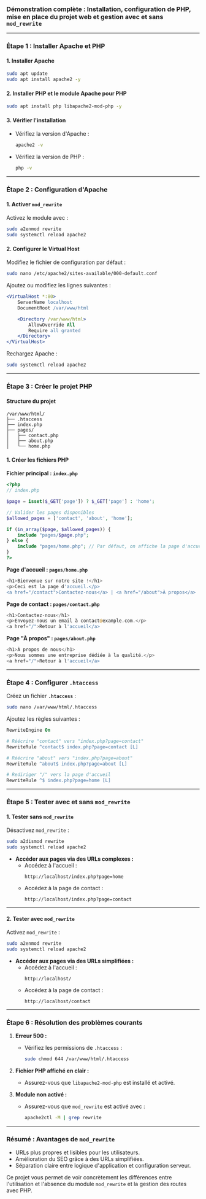 ### **Démonstration complète : Installation, configuration de PHP, mise en place du projet web et gestion avec et sans `mod_rewrite`**

---

### **Étape 1 : Installer Apache et PHP**

#### **1. Installer Apache**
```bash
sudo apt update
sudo apt install apache2 -y
```

#### **2. Installer PHP et le module Apache pour PHP**
```bash
sudo apt install php libapache2-mod-php -y
```

#### **3. Vérifier l'installation**
- Vérifiez la version d'Apache :
  ```bash
  apache2 -v
  ```
- Vérifiez la version de PHP :
  ```bash
  php -v
  ```

---

### **Étape 2 : Configuration d'Apache**

#### **1. Activer `mod_rewrite`**
Activez le module avec :
```bash
sudo a2enmod rewrite
sudo systemctl reload apache2
```

#### **2. Configurer le Virtual Host**
Modifiez le fichier de configuration par défaut :
```bash
sudo nano /etc/apache2/sites-available/000-default.conf
```

Ajoutez ou modifiez les lignes suivantes :
```apache
<VirtualHost *:80>
    ServerName localhost
    DocumentRoot /var/www/html

    <Directory /var/www/html>
        AllowOverride All
        Require all granted
    </Directory>
</VirtualHost>
```

Rechargez Apache :
```bash
sudo systemctl reload apache2
```

---

### **Étape 3 : Créer le projet PHP**

#### **Structure du projet**
```
/var/www/html/
├── .htaccess
├── index.php
├── pages/
│   ├── contact.php
│   ├── about.php
│   └── home.php
```

#### **1. Créer les fichiers PHP**

**Fichier principal : `index.php`**
```php
<?php
// index.php

$page = isset($_GET['page']) ? $_GET['page'] : 'home';

// Valider les pages disponibles
$allowed_pages = ['contact', 'about', 'home'];

if (in_array($page, $allowed_pages)) {
    include "pages/$page.php";
} else {
    include "pages/home.php"; // Par défaut, on affiche la page d'accueil
}
?>
```

**Page d'accueil : `pages/home.php`**
```php
<h1>Bienvenue sur notre site !</h1>
<p>Ceci est la page d'accueil.</p>
<a href="/contact">Contactez-nous</a> | <a href="/about">À propos</a>
```

**Page de contact : `pages/contact.php`**
```php
<h1>Contactez-nous</h1>
<p>Envoyez-nous un email à contact@example.com.</p>
<a href="/">Retour à l'accueil</a>
```

**Page "À propos" : `pages/about.php`**
```php
<h1>À propos de nous</h1>
<p>Nous sommes une entreprise dédiée à la qualité.</p>
<a href="/">Retour à l'accueil</a>
```

---

### **Étape 4 : Configurer `.htaccess`**

Créez un fichier **`.htaccess`** :
```bash
sudo nano /var/www/html/.htaccess
```

Ajoutez les règles suivantes :
```apache
RewriteEngine On

# Réécrire "contact" vers "index.php?page=contact"
RewriteRule ^contact$ index.php?page=contact [L]

# Réécrire "about" vers "index.php?page=about"
RewriteRule ^about$ index.php?page=about [L]

# Rediriger "/" vers la page d'accueil
RewriteRule ^$ index.php?page=home [L]
```

---

### **Étape 5 : Tester avec et sans `mod_rewrite`**

#### **1. Tester sans `mod_rewrite`**
Désactivez `mod_rewrite` :
```bash
sudo a2dismod rewrite
sudo systemctl reload apache2
```

- **Accéder aux pages via des URLs complexes :**
  - Accédez à l'accueil :
    ```
    http://localhost/index.php?page=home
    ```
  - Accédez à la page de contact :
    ```
    http://localhost/index.php?page=contact
    ```

---

#### **2. Tester avec `mod_rewrite`**
Activez `mod_rewrite` :
```bash
sudo a2enmod rewrite
sudo systemctl reload apache2
```

- **Accéder aux pages via des URLs simplifiées :**
  - Accédez à l'accueil :
    ```
    http://localhost/
    ```
  - Accédez à la page de contact :
    ```
    http://localhost/contact
    ```

---

### **Étape 6 : Résolution des problèmes courants**

1. **Erreur 500 :**
   - Vérifiez les permissions de `.htaccess` :
     ```bash
     sudo chmod 644 /var/www/html/.htaccess
     ```

2. **Fichier PHP affiché en clair :**
   - Assurez-vous que `libapache2-mod-php` est installé et activé.

3. **Module non activé :**
   - Assurez-vous que `mod_rewrite` est activé avec :
     ```bash
     apache2ctl -M | grep rewrite
     ```

---

### **Résumé : Avantages de `mod_rewrite`**
- URLs plus propres et lisibles pour les utilisateurs.
- Amélioration du SEO grâce à des URLs simplifiées.
- Séparation claire entre logique d'application et configuration serveur.

Ce projet vous permet de voir concrètement les différences entre l'utilisation et l'absence du module `mod_rewrite` et la gestion des routes avec PHP.